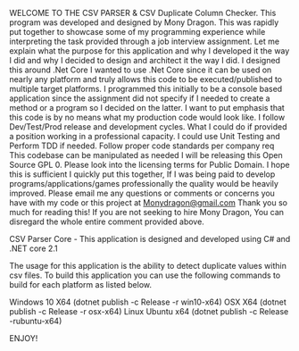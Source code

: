 WELCOME TO THE CSV PARSER & CSV Duplicate Column Checker. This program was developed and designed by Mony Dragon.
   This was rapidly put together to showcase some of my programming experience while interpreting the task provided through a job interview assignment.
   Let me explain what the purpose for this application and why I developed it the way I did and why I decided to design and architect it the way I did.
   I designed this around .Net Core I wanted to use .Net Core since it can be used on nearly any platform and truly allows this code to be executed/published to multiple target platforms.
   I programmed this initially to be a console based application since the assignment did not specify if I needed to create a method or a program so I decided on the latter.
   I want to put emphasis that this code is by no means what my production code would look like. I follow Dev/Test/Prod release and development cycles.
   What I could do if provided a position working in a professional capacity. I could use Unit Testing and Perform TDD if needed. Follow proper code standards per company req
   This codebase can be manipulated as needed I will be releasing this Open Source GPL 0. Please look into the licensing terms for Public Domain.
   I hope this is sufficient I quickly put this together, If I was being paid to develop programs/applications/games professionally the quality would be heavily improved.
   Please email me any questions or comments or concerns you have with my code or this project at Monydragon@gmail.com
   Thank you so much for reading this! If you are not seeking to hire Mony Dragon, You can disregard the whole entire comment provided above.
 
CSV Parser Core - This application is designed and developed using C# and .NET core 2.1

The usage for this application is the ability to detect duplicate values within csv files. To build this application you can use the following commands to build for each platform as listed below.

Windows 10 X64 (dotnet publish -c Release -r win10-x64)
OSX X64 (dotnet publish -c Release -r osx-x64)
Linux Ubuntu x64 (dotnet publish -c Release -rubuntu-x64)

   ENJOY!
